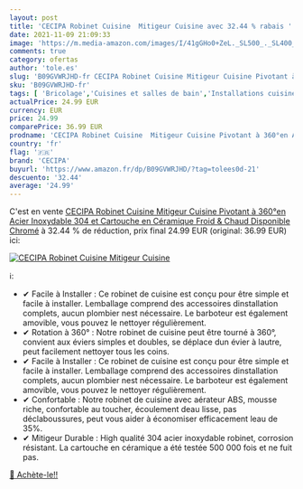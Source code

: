 ```yaml
---
layout: post
title: 'CECIPA Robinet Cuisine  Mitigeur Cuisine avec 32.44 % rabais '
date: 2021-11-09 21:09:33
image: 'https://m.media-amazon.com/images/I/41gGHo0+ZeL._SL500_._SL400_.jpg'
comments: true
category: ofertas
author: 'tole.es'
slug: 'B09GVWRJHD-fr CECIPA Robinet Cuisine Mitigeur Cuisine Pivotant à 360°en...'
sku: 'B09GVWRJHD-fr'
tags: [ 'Bricolage','Cuisines et salles de bain','Installations cuisine','Robinets dévier de cuisine','Robinetterie de cuisine','cecipa', ]
actualPrice: 24.99 EUR
currency: EUR
price: 24.99
comparePrice: 36.99 EUR
prodname: 'CECIPA Robinet Cuisine  Mitigeur Cuisine Pivotant à 360°en Acier Inoxydable 304 et Cartouche en Céramique Froid & Chaud Disponible  Chromé'
country: 'fr'
flag: '🇫🇷'
brand: 'CECIPA'
buyurl: 'https://www.amazon.fr/dp/B09GVWRJHD/?tag=tolees0d-21'
descuento: '32.44'
average: '24.99'
---
```


C'est en vente [CECIPA Robinet Cuisine  Mitigeur Cuisine Pivotant à 360°en Acier Inoxydable 304 et Cartouche en Céramique Froid & Chaud Disponible  Chromé](https://www.amazon.fr/dp/B09GVWRJHD/?tag=tolees0d-21)  à  32.44 % de réduction, prix final  24.99 EUR (original: 36.99 EUR) ici:

[![CECIPA Robinet Cuisine  Mitigeur Cuisine](https://m.media-amazon.com/images/I/41gGHo0+ZeL._SL500_._SL400_.jpg)](https://www.amazon.fr/dp/B09GVWRJHD/?tag=tolees0d-21)

ℹ️:

- ✔ Facile à Installer : Ce robinet de cuisine est conçu pour être simple et facile à installer. Lemballage comprend des accessoires dinstallation complets, aucun plombier nest nécessaire. Le barboteur est également amovible, vous pouvez le nettoyer régulièrement.
- ✔ Rotation à 360° : Notre robinet de cuisine peut être tourné à 360°, convient aux éviers simples et doubles, se déplace dun évier à lautre, peut facilement nettoyer tous les coins.
- ✔ Facile à Installer : Ce robinet de cuisine est conçu pour être simple et facile à installer. Lemballage comprend des accessoires dinstallation complets, aucun plombier nest nécessaire. Le barboteur est également amovible, vous pouvez le nettoyer régulièrement.
- ✔ Confortable : Notre robinet de cuisine avec aérateur ABS, mousse riche, confortable au toucher, écoulement deau lisse, pas déclaboussures, peut vous aider à économiser efficacement leau de 35%.
- ✔ Mitigeur Durable : High qualité 304 acier inoxydable robinet, corrosion résistant. La cartouche en céramique a été testée 500 000 fois et ne fuit pas.

[🛒 Achète-le!!](https://www.amazon.fr/dp/B09GVWRJHD/?tag=tolees0d-21)
